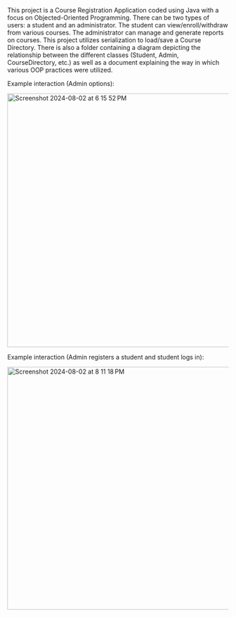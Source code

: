 This project is a Course Registration Application coded using Java with a focus on Objected-Oriented Programming. There can be two types of users: a student and an administrator. The student can view/enroll/withdraw from various courses. The administrator can manage and generate reports on courses. This project utilizes serialization to load/save a Course Directory. 
There is also a folder containing a diagram depicting the relationship between the different classes (Student, Admin, CourseDirectory, etc.) as well as a document explaining the way in which various OOP practices were utilized. 

Example interaction (Admin options):

<img width="577" alt="Screenshot 2024-08-02 at 6 15 52 PM" src="https://github.com/user-attachments/assets/c84b1423-817e-4879-9e8b-4f0f0ccae9b8">



Example interaction (Admin registers a student and student logs in):

<img width="552" alt="Screenshot 2024-08-02 at 8 11 18 PM" src="https://github.com/user-attachments/assets/b0de374d-a56b-4ef6-8023-1b1e13deab59">
